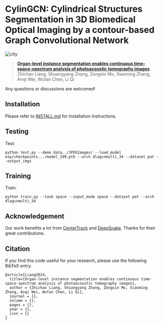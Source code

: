 # CylinGCN: Cylindrical Structures Segmentation in 3D Biomedical Optical Imaging by a contour-based Graph Convolutional Network

![city](assets/SFEGCN.bmp)

> [**Organ-level instance segmentation enables continuous time-space-spectrum analysis of photoacoustic tomography images**](https://arxiv.org/pdf/)  
> Zhichao Liang, Shuangyang Zhang, Zongxin Mo, Xiaoming Zhang, Anqi Wei, Wufan Chen, Li Qi

Any questions or discussions are welcomed!

## Installation

Please refer to [INSTALL.md](assets/INSTALL.md) for installation instructions.

## Testing
Test:
```
python test.py --demo data../JPEGImages/ --load_model exp/checkpoints.../model_199.pth --arch dlagcnmulti_34 --dataset pat --output_imgs
```
    
## Training

Train:
```
python train.py --task space --input_mode space --dataset pat --arch dlagcnmulti_34
```

## Acknowledgement
Our work benefits a lot from [CenterTrack](https://github.com/xingyizhou/CenterTrack#tracking-objects-as-points) 
and [DeepSnake](https://github.com/zju3dv/snake). Thanks for their great contributions.


## Citation

If you find this code useful for your research, please use the following BibTeX entry.

```
@article{Liang2024,
  title={Organ-level instance segmentation enables continuous time-space-spectrum analysis of photoacoustic tomography images},
  author = {Zhichao Liang, Shuangyang Zhang, Zongxin Mo, Xiaoming Zhang, Anqi Wei, Wufan Chen, Li Qi},
  journal = {},
  volume = {},
  pages = {},
  year = {},
  issn = {}  
}
```